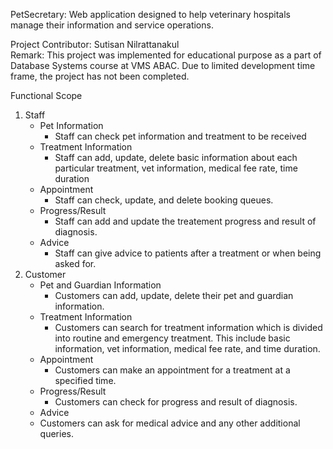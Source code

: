 PetSecretary: Web application designed to help veterinary hospitals manage their information and service operations. 

Project Contributor: Sutisan Nilrattanakul <br />
Remark: This project was implemented for educational purpose as a part of Database Systems course at VMS ABAC. Due to limited development time frame, the project has not been completed.

Functional Scope
1) Staff
   * Pet Information
     - Staff can check pet information and treatment to be received
   * Treatment Information
     - Staff can add, update, delete basic information about each particular treatment, vet information, medical fee rate, time duration
   * Appointment
     - Staff can check, update, and delete booking queues.
   * Progress/Result
     - Staff can add and update the treatement progress and result of diagnosis.
   * Advice
     - Staff can give advice to patients after a treatment or when being asked for.
2) Customer
   * Pet and Guardian Information
     - Customers can add, update, delete their pet and guardian information.
   * Treatment Information
     - Customers can search for treatment information which is divided into routine and emergency treatment. This include basic information, vet information, medical fee rate, and time duration. 
   * Appointment
     - Customers can make an appointment for a treatment at a specified time. 
   * Progress/Result
     - Customers can check for progress and result of diagnosis.
   *  Advice
     - Customers can ask for medical advice and any other additional queries.
